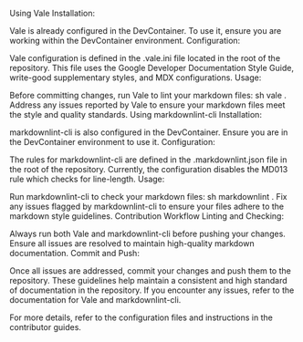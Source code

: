 Using Vale
Installation:

Vale is already configured in the DevContainer. To use it, ensure you are working within the DevContainer environment.
Configuration:

Vale configuration is defined in the .vale.ini file located in the root of the repository. This file uses the Google Developer Documentation Style Guide, write-good supplementary styles, and MDX configurations.
Usage:

Before committing changes, run Vale to lint your markdown files:
sh
vale .
Address any issues reported by Vale to ensure your markdown files meet the style and quality standards.
Using markdownlint-cli
Installation:

markdownlint-cli is also configured in the DevContainer. Ensure you are in the DevContainer environment to use it.
Configuration:

The rules for markdownlint-cli are defined in the .markdownlint.json file in the root of the repository. Currently, the configuration disables the MD013 rule which checks for line-length.
Usage:

Run markdownlint-cli to check your markdown files:
sh
markdownlint .
Fix any issues flagged by markdownlint-cli to ensure your files adhere to the markdown style guidelines.
Contribution Workflow
Linting and Checking:

Always run both Vale and markdownlint-cli before pushing your changes.
Ensure all issues are resolved to maintain high-quality markdown documentation.
Commit and Push:

Once all issues are addressed, commit your changes and push them to the repository.
These guidelines help maintain a consistent and high standard of documentation in the repository. If you encounter any issues, refer to the documentation for Vale and markdownlint-cli.

For more details, refer to the configuration files and instructions in the contributor guides.